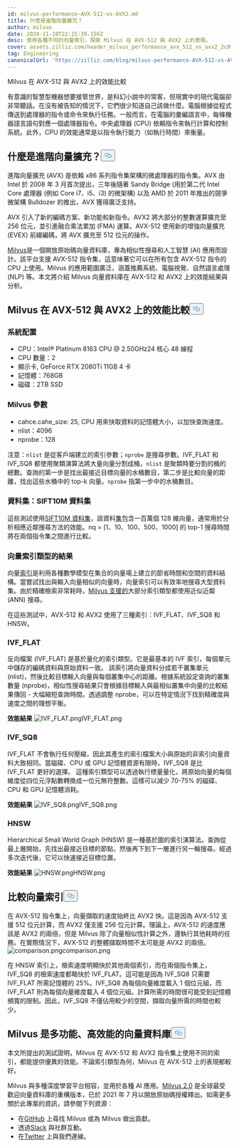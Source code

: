 ```yaml
---
id: milvus-performance-AVX-512-vs-AVX2.md
title: 什麼是進階向量擴充？
author: milvus
date: 2020-11-10T22:15:39.156Z
desc: 使用各種不同的向量索引，探索 Milvus 在 AVX-512 與 AVX2 上的表現。
cover: assets.zilliz.com/header_milvus_performance_avx_512_vs_avx2_2c9f14ef96.png
tag: Engineering
canonicalUrl: 'https://zilliz.com/blog/milvus-performance-AVX-512-vs-AVX2'
---
```

<custom-h1>Milvus 在 AVX-512 與 AVX2 上的效能比較</custom-h1><p>有意識的智慧型機器想要接管世界，是科幻小說中的常客，但現實中的現代電腦卻非常聽話。在沒有被告知的情況下，它們很少知道自己該做什麼。電腦根據從程式傳送到處理器的指令或命令來執行任務。一般而言，在電腦的彙編語言中，每條機器語言語句對應一個處理器指令。中央處理器 (CPU) 依賴指令來執行計算和控制系統。此外，CPU 的效能通常是以指令執行能力（如執行時間）來衡量。</p>
<h2 id="What-are-Advanced-Vector-Extensions" class="common-anchor-header">什麼是進階向量擴充？<button data-href="#What-are-Advanced-Vector-Extensions" class="anchor-icon" translate="no">
      <svg translate="no"
        aria-hidden="true"
        focusable="false"
        height="20"
        version="1.1"
        viewBox="0 0 16 16"
        width="16"
      >
        <path
          fill="#0092E4"
          fill-rule="evenodd"
          d="M4 9h1v1H4c-1.5 0-3-1.69-3-3.5S2.55 3 4 3h4c1.45 0 3 1.69 3 3.5 0 1.41-.91 2.72-2 3.25V8.59c.58-.45 1-1.27 1-2.09C10 5.22 8.98 4 8 4H4c-.98 0-2 1.22-2 2.5S3 9 4 9zm9-3h-1v1h1c1 0 2 1.22 2 2.5S13.98 12 13 12H9c-.98 0-2-1.22-2-2.5 0-.83.42-1.64 1-2.09V6.25c-1.09.53-2 1.84-2 3.25C6 11.31 7.55 13 9 13h4c1.45 0 3-1.69 3-3.5S14.5 6 13 6z"
        ></path>
      </svg>
    </button></h2><p>進階向量擴充 (AVX) 是依賴 x86 系列指令集架構的微處理器的指令集。AVX 由 Intel 於 2008 年 3 月首次提出，三年後隨著 Sandy Bridge (用於第二代 Intel Core 處理器 (例如 Core i7、i5、i3) 的微架構) 以及 AMD 於 2011 年推出的競爭微架構 Bulldozer 的推出，AVX 獲得廣泛支持。</p>
<p>AVX 引入了新的編碼方案、新功能和新指令。AVX2 將大部分的整數運算擴充至 256 位元，並引進融合乘法累加 (FMA) 運算。AVX-512 使用新的增強向量擴充 (EVEX) 前綴編碼，將 AVX 擴充至 512 位元的操作。</p>
<p><a href="https://milvus.io/docs">Milvus</a>是一個開放原始碼向量資料庫，專為相似性搜尋和人工智慧 (AI) 應用而設計。該平台支援 AVX-512 指令集，這意味著它可以在所有包含 AVX-512 指令的 CPU 上使用。Milvus 的應用範圍廣泛，涵蓋推薦系統、電腦視覺、自然語言處理 (NLP) 等。本文將介紹 Milvus 向量資料庫在 AVX-512 和 AVX2 上的效能結果與分析。</p>
<h2 id="Milvus-performance-on-AVX-512-vs-AVX2" class="common-anchor-header">Milvus 在 AVX-512 與 AVX2 上的效能比較<button data-href="#Milvus-performance-on-AVX-512-vs-AVX2" class="anchor-icon" translate="no">
      <svg translate="no"
        aria-hidden="true"
        focusable="false"
        height="20"
        version="1.1"
        viewBox="0 0 16 16"
        width="16"
      >
        <path
          fill="#0092E4"
          fill-rule="evenodd"
          d="M4 9h1v1H4c-1.5 0-3-1.69-3-3.5S2.55 3 4 3h4c1.45 0 3 1.69 3 3.5 0 1.41-.91 2.72-2 3.25V8.59c.58-.45 1-1.27 1-2.09C10 5.22 8.98 4 8 4H4c-.98 0-2 1.22-2 2.5S3 9 4 9zm9-3h-1v1h1c1 0 2 1.22 2 2.5S13.98 12 13 12H9c-.98 0-2-1.22-2-2.5 0-.83.42-1.64 1-2.09V6.25c-1.09.53-2 1.84-2 3.25C6 11.31 7.55 13 9 13h4c1.45 0 3-1.69 3-3.5S14.5 6 13 6z"
        ></path>
      </svg>
    </button></h2><h3 id="System-configuration" class="common-anchor-header">系統配置</h3><ul>
<li>CPU：Intel® Platinum 8163 CPU @ 2.50GHz24 核心 48 線程</li>
<li>CPU 數量：2</li>
<li>顯示卡, GeForce RTX 2080Ti 11GB 4 卡</li>
<li>記憶體：768GB</li>
<li>磁碟：2TB SSD</li>
</ul>
<h3 id="Milvus-parameters" class="common-anchor-header">Milvus 參數</h3><ul>
<li>cahce.cahe_size: 25, CPU 用來快取資料的記憶體大小，以加快查詢速度。</li>
<li>nlist：4096</li>
<li>nprobe：128</li>
</ul>
<p>注意：<code translate="no">nlist</code> 是從客戶端建立的索引參數；<code translate="no">nprobe</code> 是搜尋參數。IVF_FLAT 和 IVF_SQ8 都使用聚類演算法將大量向量分割成桶，<code translate="no">nlist</code> 是聚類時要分割的桶的總數。查詢的第一步是找出最接近目標向量的水桶數目，第二步是比較向量的距離，找出這些水桶中的 top-k 向量。<code translate="no">nprobe</code> 指第一步中的水桶數目。</p>
<h3 id="Dataset-SIFT10M-dataset" class="common-anchor-header">資料集：SIFT10M 資料集</h3><p>這些測試使用<a href="https://archive.ics.uci.edu/ml/datasets/SIFT10M">SIFT10M 資料集</a>，該資料<a href="https://archive.ics.uci.edu/ml/datasets/SIFT10M">集</a>包含一百萬個 128 維向量，通常用於分析相應近鄰搜尋方法的效能。nq = [1、10、100、500、1000] 的 top-1 搜尋時間將在兩個指令集之間進行比較。</p>
<h3 id="Results-by-vector-index-type" class="common-anchor-header">向量索引類型的結果</h3><p>向量<a href="https://zilliz.com/blog/Accelerating-Similarity-Search-on-Really-Big-Data-with-Vector-Indexing">索引</a>是利用各種數學模型在集合的向量場上建立的節省時間和空間的資料結構。當嘗試找出與輸入向量相似的向量時，向量索引可以有效率地搜尋大型資料集。由於精確檢索非常耗時，<a href="https://milvus.io/docs/v2.0.x/index.md#CPU">Milvus 支援的</a>大部分索引類型都使用近似近鄰 (ANN) 搜尋。</p>
<p>在這些測試中，AVX-512 和 AVX2 使用了三種索引：IVF_FLAT、IVF_SQ8 和 HNSW。</p>
<h3 id="IVFFLAT" class="common-anchor-header">IVF_FLAT</h3><p>反向檔案 (IVF_FLAT) 是基於量化的索引類型。它是最基本的 IVF 索引，每個單元中儲存的編碼資料與原始資料一致。 該索引將向量資料分成若干叢集單元 (nlist)，然後比較目標輸入向量與每個叢集中心的距離。根據系統設定查詢的叢集數量 (nprobe)，相似性搜尋結果只會根據目標輸入與最相似叢集中向量的比較結果傳回 - 大幅縮短查詢時間。透過調整 nprobe，可以在特定情況下找到精確度與速度之間的理想平衡。</p>
<p><strong>效能結果</strong> <span class="img-wrapper"> <img translate="no" src="https://assets.zilliz.com/IVF_FLAT_3688377fc8.png" alt="IVF_FLAT.png" class="doc-image" id="ivf_flat.png" /><span>IVF_FLAT.png</span> </span></p>
<h3 id="IVFSQ8" class="common-anchor-header">IVF_SQ8</h3><p>IVF_FLAT 不會執行任何壓縮，因此其產生的索引檔案大小與原始的非索引向量資料大致相同。當磁碟、CPU 或 GPU 記憶體資源有限時，IVF_SQ8 是比 IVF_FLAT 更好的選擇。 這種索引類型可以透過執行標量量化，將原始向量的每個維度從四位元浮點數轉換成一位元無符整數。這樣可以減少 70-75% 的磁碟、CPU 和 GPU 記憶體消耗。</p>
<p><strong>效能結果</strong> <span class="img-wrapper"> <img translate="no" src="https://assets.zilliz.com/IVF_SQ_8_bed28307f7.png" alt="IVF_SQ8.png" class="doc-image" id="ivf_sq8.png" /><span>IVF_SQ8.png</span> </span></p>
<h3 id="HNSW" class="common-anchor-header">HNSW</h3><p>Hierarchical Small World Graph (HNSW) 是一種基於圖的索引演算法。查詢從最上層開始，先找出最接近目標的節點，然後再下到下一層進行另一輪搜尋。經過多次迭代後，它可以快速接近目標位置。</p>
<p><strong>效能結果</strong> <span class="img-wrapper"> <img translate="no" src="https://assets.zilliz.com/HNSW_52aba39214.png" alt="HNSW.png" class="doc-image" id="hnsw.png" /><span>HNSW.png</span> </span></p>
<h2 id="Comparing-vector-indexes" class="common-anchor-header">比較向量索引<button data-href="#Comparing-vector-indexes" class="anchor-icon" translate="no">
      <svg translate="no"
        aria-hidden="true"
        focusable="false"
        height="20"
        version="1.1"
        viewBox="0 0 16 16"
        width="16"
      >
        <path
          fill="#0092E4"
          fill-rule="evenodd"
          d="M4 9h1v1H4c-1.5 0-3-1.69-3-3.5S2.55 3 4 3h4c1.45 0 3 1.69 3 3.5 0 1.41-.91 2.72-2 3.25V8.59c.58-.45 1-1.27 1-2.09C10 5.22 8.98 4 8 4H4c-.98 0-2 1.22-2 2.5S3 9 4 9zm9-3h-1v1h1c1 0 2 1.22 2 2.5S13.98 12 13 12H9c-.98 0-2-1.22-2-2.5 0-.83.42-1.64 1-2.09V6.25c-1.09.53-2 1.84-2 3.25C6 11.31 7.55 13 9 13h4c1.45 0 3-1.69 3-3.5S14.5 6 13 6z"
        ></path>
      </svg>
    </button></h2><p>在 AVX-512 指令集上，向量擷取的速度始終比 AVX2 快。這是因為 AVX-512 支援 512 位元計算，而 AVX2 僅支援 256 位元計算。理論上，AVX-512 的速度應該是 AVX2 的兩倍，但是 Milvus 除了向量相似性計算之外，還執行其他耗時的任務。在實際情況下，AVX-512 的整體擷取時間不太可能是 AVX2 的兩倍。<span class="img-wrapper"> <img translate="no" src="https://assets.zilliz.com/comparison_a64b92f1dd.png" alt="comparison.png" class="doc-image" id="comparison.png" /><span>comparison.png</span> </span></p>
<p>在 HNSW 索引上，檢索速度明顯快於其他兩個索引，而在兩個指令集上，IVF_SQ8 的檢索速度都略快於 IVF_FLAT。這可能是因為 IVF_SQ8 只需要 IVF_FLAT 所需記憶體的 25%。IVF_SQ8 為每個向量維度載入 1 個位元組，而 IVF_FLAT 則為每個向量維度載入 4 個位元組。計算所需的時間很可能受到記憶體頻寬的限制。因此，IVF_SQ8 不僅佔用較少的空間，擷取向量所需的時間也較少。</p>
<h2 id="Milvus-is-a-versatile-high-performance-vector-database" class="common-anchor-header">Milvus 是多功能、高效能的向量資料庫<button data-href="#Milvus-is-a-versatile-high-performance-vector-database" class="anchor-icon" translate="no">
      <svg translate="no"
        aria-hidden="true"
        focusable="false"
        height="20"
        version="1.1"
        viewBox="0 0 16 16"
        width="16"
      >
        <path
          fill="#0092E4"
          fill-rule="evenodd"
          d="M4 9h1v1H4c-1.5 0-3-1.69-3-3.5S2.55 3 4 3h4c1.45 0 3 1.69 3 3.5 0 1.41-.91 2.72-2 3.25V8.59c.58-.45 1-1.27 1-2.09C10 5.22 8.98 4 8 4H4c-.98 0-2 1.22-2 2.5S3 9 4 9zm9-3h-1v1h1c1 0 2 1.22 2 2.5S13.98 12 13 12H9c-.98 0-2-1.22-2-2.5 0-.83.42-1.64 1-2.09V6.25c-1.09.53-2 1.84-2 3.25C6 11.31 7.55 13 9 13h4c1.45 0 3-1.69 3-3.5S14.5 6 13 6z"
        ></path>
      </svg>
    </button></h2><p>本文所提出的測試證明，Milvus 在 AVX-512 和 AVX2 指令集上使用不同的索引，都能提供優異的效能。不論索引類型為何，Milvus 在 AVX-512 上的表現都較好。</p>
<p>Milvus 與多種深度學習平台相容，並用於各種 AI 應用。<a href="https://zilliz.com/news/lfaidata-launches-milvus-2.0-an-advanced-cloud-native-vector-database-built-for-ai">Milvus 2.0</a> 是全球最受歡迎向量資料庫的重構版本，已於 2021 年 7 月以開放原始碼授權釋出。如需更多關於此專案的資訊，請參閱下列資源：</p>
<ul>
<li>在<a href="https://github.com/milvus-io/milvus/">GitHub</a> 上尋找 Milvus 或為 Milvus 做出貢獻。</li>
<li>透過<a href="https://join.slack.com/t/milvusio/shared_invite/zt-e0u4qu3k-bI2GDNys3ZqX1YCJ9OM~GQ">Slack</a> 與社群互動。</li>
<li>在<a href="https://twitter.com/milvusio">Twitter</a> 上與我們連線。</li>
</ul>

